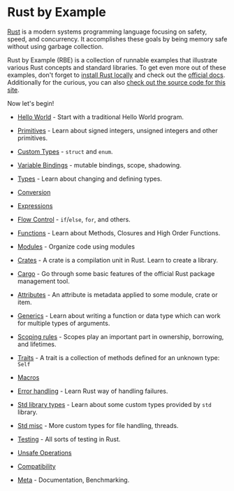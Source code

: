 # Rust by Example

[Rust][rust] is a modern systems programming language focusing on safety, speed,
and concurrency. It accomplishes these goals by being memory safe without using 
garbage collection.

Rust by Example (RBE) is a collection of runnable examples that illustrate various Rust
concepts and standard libraries. To get even more out of these examples, don't forget
to [install Rust locally][install] and check out the [official docs][std]. 
Additionally for the curious, you can also [check out the source code for this site][home].

Now let's begin!

- [Hello World](hello.html) - Start with a traditional Hello World program.

- [Primitives](primitives.html) - Learn about signed integers, unsigned integers and other primitives.

- [Custom Types](custom_types.html) - `struct` and `enum`.

- [Variable Bindings](variable_bindings.html) - mutable bindings, scope, shadowing.

- [Types](types.html) - Learn about changing and defining types.

- [Conversion](conversion.html)

- [Expressions](expression.html)

- [Flow Control](flow_control.html) - `if`/`else`, `for`, and others.

- [Functions](fn.html) - Learn about Methods, Closures and High Order Functions.

- [Modules](mod.html) - Organize code using modules

- [Crates](crates.html) - A crate is a compilation unit in Rust. Learn to create a library.

- [Cargo](cargo.html) - Go through some basic features of the official Rust package management tool.

- [Attributes](attribute.html) - An attribute is metadata applied to some module, crate or item.

- [Generics](generics.html) - Learn about writing a function or data type which can work for multiple types of arguments.

- [Scoping rules](scope.html) - Scopes play an important part in ownership, borrowing, and lifetimes.

- [Traits](trait.html) - A trait is a collection of methods defined for an unknown type: `Self`

- [Macros](macros.html)

- [Error handling](error.html) - Learn Rust way of handling failures.

- [Std library types](std.html) - Learn about some custom types provided by `std` library.

- [Std misc](std_misc.html) - More custom types for file handling, threads.

- [Testing](testing.html) - All sorts of testing in Rust.

- [Unsafe Operations](unsafe.html)

- [Compatibility](compatibility.html)

- [Meta](meta.html) - Documentation, Benchmarking.


[rust]: https://www.rust-lang.org/
[install]: https://www.rust-lang.org/tools/install
[std]: https://doc.rust-lang.org/std/
[home]: https://github.com/rust-lang/rust-by-example
